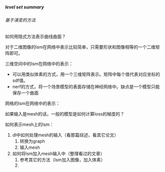 ##### level set summary

###### 基于演变的方法





如何用隐式方法表示曲线曲面？



对于二维图像的lsm在网络中表示比较简单，只需要形状和图像相等的一个二维矩阵即可。

三维空间中的lsm在网络中的表示：

- 可以用类似体素的方式，用一个三维矩阵表示。矩阵中每个值代表对应坐标的sdf值。
- nerf的方式，将一个场景模型的表面存储在神经网络中。缺点是一个模型只能保存一个曲面

网格的lsm在网络中的表示： 



如果输入是mesh的话，一般的模型是如何计算loss的梯度的？





如何表示mesh上的lsm：

1. dl中如何处理mesh的输入（看那篇综述，看其它论文）
   1. 转换为graph
   2. 输入mesh
2. 如何将lsm加入mesh输入中（整理看过的文章）
   1. 参考其它的方法（lsm加入图像，加入体素）
   2. 